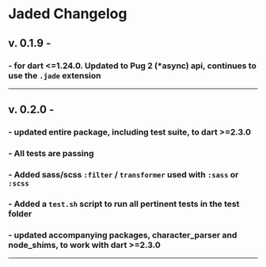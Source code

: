 # Jaded Changelog

## v. 0.1.9 -

### - for dart <=1.24.0. Updated to Pug 2 (*async) api, continues to use the `.jade` extension

----

## v. 0.2.0 -

### - updated entire package, including test suite, to dart >=2.3.0

### - All tests are passing

### - Added sass/scss `:filter` / `transformer` used with `:sass` or `:scss`

### - Added a `test.sh` script to run all pertinent tests in the test folder

### - updated accompanying packages, character_parser and node_shims, to work with dart >=2.3.0

----
